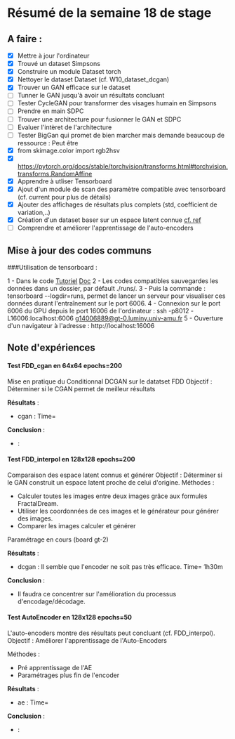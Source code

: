# Résumé de la semaine 18 de stage


## A faire :

- [x]  Mettre à jour l'ordinateur
- [x]  Trouvé un dataset Simpsons
- [x]  Construire un module Dataset torch
- [x]  Nettoyer le dataset Dataset (cf. W10_dataset_dcgan)
- [x]  Trouver un GAN efficace sur le dataset
- [ ] Tunner le GAN jusqu'à avoir un résultats concluant
- [ ] Tester CycleGAN pour transformer des visages humain en Simpsons
- [ ] Prendre en main SDPC
- [ ] Trouver une architecture pour fusionner le GAN et SDPC
- [ ] Evaluer l'intèret de l'architecture
- [ ] Tester BigGan qui promet de bien marcher mais demande beaucoup de ressource : Peut être
- [x] from skimage.color import rgb2hsv
- [x] https://pytorch.org/docs/stable/torchvision/transforms.html#torchvision.transforms.RandomAffine
- [x] Apprendre à utliser Tensorboard
- [x] Ajout d'un module de scan des paramètre compatible avec tensorboard (cf. current pour plus de détails)
- [x] Ajouter des affichages de résultats plus complets (std, coefficient de variation,..)
- [x] Création d'un dataset baser sur un espace latent connue [cf. ref](http://datashader.org/topics/strange_attractors.html)
- [ ] Comprendre et améliorer l'apprentissage de l'auto-encoders 

## Mise à jour des codes communs

###Utilisation de tensorboard :

1 - Dans le code [Tutoriel](https://www.tensorflow.org/guide/summaries_and_tensorboard) [Doc](https://pytorch.org/docs/stable/tensorboard.html)
2 - Les codes compatibles sauvegardes les données dans un dossier, par défault ./runs/.
3 - Puis la commande : tensorboard --logdir=runs, permet de lancer un serveur pour visualiser ces données durant l'entraînement sur le port 6006.
4 - Connexion sur le port 6006 du GPU depuis le port 16006 de l'ordinateur : ssh -p8012 -L16006:localhost:6006 g14006889@gt-0.luminy.univ-amu.fr
5 - Ouverture d'un navigateur à l'adresse : http://localhost:16006

## Note d'expériences

#### Test FDD_cgan en 64x64 epochs=200
Mise en pratique du Conditionnal DCGAN sur le datatset FDD
Objectif : Déterminer si le CGAN permet de meilleur résultats 

__Résultats__ :
  - cgan : 
    Time= 
		
__Conclusion__ :
  - :

#### Test FDD_interpol en 128x128 epochs=200
Comparaison des espace latent connus et générer
Objectif : Déterminer si le GAN construit un espace latent proche de celui d'origine.
Méthodes : 
  - Calculer toutes les images entre deux images grâce aux formules FractalDream.
  - Utiliser les coordonnées de ces images et le générateur pour générer des images.
  - Comparer les images calculer et générer
  
Paramétrage en cours (board gt-2)
  
__Résultats__ :
  - dcgan : Il semble que l'encoder ne soit pas très efficace.
    Time= 1h30m
		
__Conclusion__ :
  - Il faudra ce concentrer sur l'amélioration du processus d'encodage/décodage.

#### Test AutoEncoder en 128x128 epochs=50
L'auto-encoders montre des résultats peut concluant (cf. FDD_interpol).
Objectif : Améliorer l'apprentissage de l'Auto-Encoders

Méthodes :
  - Pré apprentissage de l'AE
  - Paramétrages plus fin de l'encoder 

__Résultats__ :
  - ae : 
    Time= 
		
__Conclusion__ :
  - :
